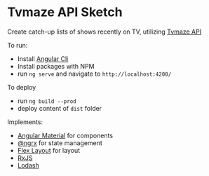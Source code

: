 # Tvmaze API Sketch

Create catch-up lists of shows recently on TV, utilizing [Tvmaze API](http://tvmaze.com)

To run:

* Install [Angular Cli](https://cli.angular.io/)
* Install packages with NPM
* run `ng serve` and navigate to `http://localhost:4200/`

To deploy
* run `ng build --prod`
* deploy content of `dist` folder

Implements:
* [Angular Material](https://material.angular.io/) for components
* [@ngrx](https://github.com/ngrx) for state management
* [Flex Layout](https://github.com/angular/flex-layout) for layout
* [RxJS](http://reactivex.io/rxjs/)
* [Lodash](http://lodash.com)


